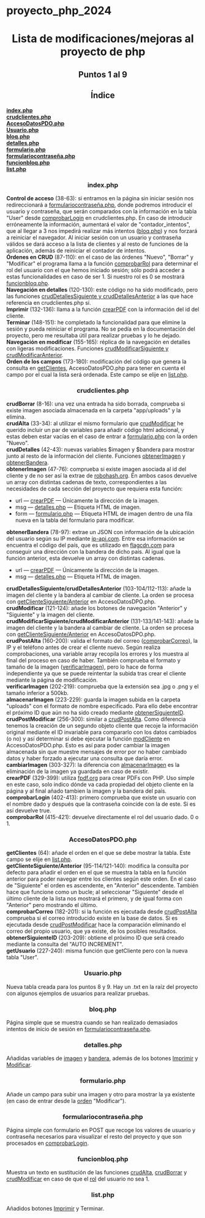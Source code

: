 # proyecto_php_2024

<h1 align="center">Lista de modificaciones/mejoras al proyecto de php</h1>
<h2 align="center">Puntos 1 al 9</h2>
<h2 align="center">Índice</h3>
<p align="left">
<b><a href="#index.php">index.php</a></b><br>
<b><a href="#crudclientes.php">crudclientes.php</a></b><br>
<b><a href="#AccesoDatosPDO.php">AccesoDatosPDO.php</a></b><br>
<b><a href="#Usuario.php">Usuario.php</a></b><br>
<b><a href="#bloq.php">bloq.php</a></b><br>
<b><a href="#detalles.php">detalles.php</a></b><br>
<b><a href="#formulario.php">formulario.php</a></b><br>
<b><a href="#formulariocontraseña.php">formulariocontraseña.php</a></b><br>
<b><a href="#funcionbloq.php">funcionbloq.php</a></b><br>
<b><a href="#list.php">list.php</a></b><br>
</p>

<h3 align="center" id="index.php">index.php</h3>
<p align="left">
<b>Control de acceso</b> (38-63): si entramos en la página sin iniciar sesión nos redireccionará a <a href="#formulariocontraseña.php">formulariocontraseña.php</a>, donde podremos introducir el usuario y contraseña, que serán comparados con la información en la tabla "User" desde <a href="#comprobarLogin">comprobarLogin</a> en crudclientes.php. En caso de introducir erróneamente la información, aumentará el valor de "contador_intentos", que al llegar a 3 nos impedirá realizar más intentos (<a href="#bloq.php">bloq.php</a>) y nos forzará a reiniciar el navegador. Al iniciar sesión con un usuario y contraseña válidos se dará acceso a la lista de clientes y al resto de funciones de la aplicación, además de reiniciar el contador de intentos.
<br>
<b id="ordenesCRUD">Órdenes en CRUD</b> (87-110): en el caso de las órdenes "Nuevo", "Borrar" y "Modificar" el programa llama a la función <a href="#comprobarRol">comprobarRol</a> para determinar el rol del usuario con el que hemos iniciado sesión; sólo podrá acceder a estas funcionalidades en caso de ser 1. Si nuestro rol es 0 se mostrará <a href="#funcionbloq.php">funcionbloq.php</a>.
<br>
<b>Navegación en detalles</b> (120-130): este código no ha sido modificado, pero las funciones <a href="#crudDetallesSiguiente-Anterior">crudDetallesSiguiente y crudDetallesAnterior</a> a las que hace referencia en crudclientes.php sí.
<br>
<b>Imprimir</b> (132-136): llama a la función <a href="#crearPDF">crearPDF</a> con la información del id del cliente.
<br>
<b>Terminar</b> (148-151): he completado la funcionalidad para que elimine la sesión y pueda reiniciar el programa. No se pedía en la documentación del proyecto, pero me resultaba útil para realizar pruebas y lo he dejado.
<br>
<b>Navegación en modificar</b> (155-165): réplica de la navegación en detalles con ligeras modificaciones. Funciones <a href="#crudModificarSiguiente-Anterior">crudModificarSiguiente y crudModificarAnterior</a>.
<br>
<b>Orden de los campos</b> (173-180): modificación del código que genera la consulta en <a href="#getClientes">getClientes</a>, AccesoDatosPDO.php para tener en cuenta el campo por el cual la lista será ordenada. Este campo se elije en <a href="#list.php">list.php</a>.
</p>

<h3 align="center" id="crudclientes.php">crudclientes.php</h3>
<p align="left">
<b id="crudBorrar">crudBorrar</b> (8-16): una vez una entrada ha sido borrada, comprueba si existe imagen asociada almacenada en la carpeta "app/uploads" y la elimina.
<br>
<b id="crudAlta">crudAlta</b> (33-34): al utilizar el mismo formulario que <a href="#crudModificar">crudModificar</a> he querido incluir un par de variables para añadir código html adicional, y estas deben estar vacías en el caso de entrar a <a href="#formulario.php">formulario.php</a> con la orden "Nuevo".
<br>
<b id="crudDetalles">crudDetalles</b> (42-43): nuevas variables $imagen y $bandera para mostrar junto al resto de la información del cliente. Funciones <a href="#obtenerImagen">obtenerImagen</a> y <a href="#obtenerBandera">obtenerBandera</a>.
<br>
<b id="obtenerImagen">obtenerImagen</b> (47-76): comprueba si existe imagen asociada al id del cliente y de no ser así la extrae de <a href="https://robohash.org/">robohash.org</a>. En ambos casos devuelve un array con distintas cadenas de texto, correspondientes a las necesidades de cada sección del proyecto que requiera esta función:
<ul>
<li>url — <a href="#crearPDF">crearPDF</a> — Únicamente la dirección de la imagen.</li>
<li>msg — <a href="#detalles.php">detalles.php</a> — Etiqueta HTML de imagen.</li>
<li>form — <a href="#formulario.php">formulario.php</a> — Etiqueta HTML de imagen dentro de una fila nueva en la tabla del formulario para modificar.</li>
</ul>
<b id="obtenerBandera">obtenerBandera</b> (78-97): extrae un JSON con información de la ubicación del usuario según su IP mediante <a href="http://ip-api.com">ip-api.com</a>. Entre esa información se encuentra el código del país, que es utilizado en <a href="https://flagcdn.com">flagcdn.com</a> para conseguir una dirección con la bandera de dicho pais. Al igual que la función anterior, esta devuelve un array con distintas cadenas.
<ul>
<li>url — <a href="#crearPDF">crearPDF</a> — Únicamente la dirección de la imagen.</li>
<li>msg — <a href="#detalles.php">detalles.php</a> — Etiqueta HTML de imagen.</li>
</ul>
<b id="crudDetallesSiguiente-Anterior">crudDetallesSiguiente/crudDetallesAnterior</b> (103-104/112-113): añade la imagen del cliente y la bandera al cambiar de cliente. La orden se procesa con <a href="#getClienteSiguiente-Anterior">getClienteSiguiente/Anterior</a> en AccesoDatosDPO.php.
<br>
<b id="crudModificar">crudModificar</b> (121-124): añade los botones de navegación "Anterior" y "Siguiente" y la imagen del cliente.
<br>
<b id="crudModificarSiguiente-Anterior">crudModificarSiguiente/crudModificarAnterior</b> (131-133/141-143): añade la imagen del cliente y la bandera al cambiar de cliente. La orden se procesa con <a href="#getClienteSiguiente-Anterior">getClienteSiguiente/Anterior</a> en AccesoDatosDPO.php.
<br>
<b id="crudPostAlta">crudPostAlta</b> (160-200): valida el formato del correo (<a href="#comprobarCorreo">comprobarCorreo</a>), la IP y el teléfono antes de crear el cliente nuevo. Según realiza comprobaciones, una variable array recopila los errores y los muestra al final del proceso en caso de haber. También comprueba el formato y tamaño de la imagen (<a href="#verificarImagen">verificarImagen</a>), pero lo hace de forma independiente ya que se puede reintentar la subida tras crear el cliente mediante la página de modificación.
<br>
<b id="verificarImagen">verificarImagen</b> (202-219): comprueba que la extensión sea .jpg o .png y el tamaño inferior a 500kb.
<br>
<b id="almacenarImagen">almacenarImagen</b> (223-229): guarda la imagen subida en la carpeta "uploads" con el formato de nombre especificado. Para ello debe encontrar el próximo ID que aún no ha sido creado mediante <a href="#obtenerSiguienteID">obtenerSiguienteID</a>.
<br>
<b id="crudPostModificar">crudPostModificar</b> (256-300): similar a <a href="#crudPostAlta">crudPostAlta</a>. Como diferencia tenemos la creación de un segundo objeto cliente que recoje la información original mediante el ID invariable para compararlo con los datos cambiados (o no) y así determinar si debe ejecutar la función <a href="#modCliente">modCliente</a> en AccesoDatosPDO.php. Esto es así para poder cambiar la imagen almacenada sin que muestre mensajes de error por no haber cambiado datos y haber forzado a ejecutar una consulta que daría error.
<br>
<b id="cambiarImagen">cambiarImagen</b> (303-327): la diferencia con <a href="#almacenarImagen">almacenarImagen</a> es la eliminación de la imagen ya guardada en caso de existir.
<br>
<b id="crearPDF">crearPDF</b> (329-399): utiliza <a href="http://www.fpdf.org/">fpdf.org</a> para crear PDFs con PHP. Uso simple en este caso, solo indico dónde va cada propiedad del objeto cliente en la página y al final añado tambien la imagen y la bandera del país.
<br>
<b id="comprobarLogin">comprobarLogin</b> (402-413): primero comprueba que existe un usuario con el nombre dado y después que la contraseña coincide con la de este. Si es así devuelve true.
<br>
<b id="comprobarRol">comprobarRol</b> (415-421): devuelve directamente el rol del usuario dado. 0 o 1.
<br>
</p>

<h3 align="center" id="AccesoDatosPDO.php">AccesoDatosPDO.php</h3>
<p align="left">
<b id="getClientes">getClientes</b> (64): añade el orden en el que se debe mostrar la tabla. Este campo se elije en <a href="#list.php">list.php</a>.
<br>
<b id="getClienteSiguiente-Anterior">getClienteSiguiente/Anterior</b> (95-114/121-140): modifica la consulta por defecto para añadir el orden en el que se muestra la tabla en la función anterior para poder navegar entre los clientes según este orden. En el caso de "Siguiente" el orden es ascendente, en "Anterior" descendente. También hace que funcione como un bucle; al seleccionar "Siguiente" desde el último cliente de la lista nos mostrará el primero, y de igual forma con "Anterior" pero mostrando el último.
<br>
<b id="comprobarCorreo">comprobarCorreo</b> (182-201): si la función es ejecutada desde <a href="#crudPostAlta">crudPostAlta</a> comprueba si el correo introducido existe en la base de datos. Si es ejecutada desde <a href="#crudPostModificar">crudPostModificar</a> hace la comparación eliminando el correo del propio usuario, que ya existe, de los posibles resultados.
<br>
<b id="obtenerSiguienteID">obtenerSiguienteID</b> (203-209): obtiene el próximo ID que será creado mediante la consulta del "AUTO INCREMENT".
<br>
<b id="getUsuario">getUsuario</b> (227-240): misma función que getCliente pero con la nueva tabla "User".
<br>
</p>

<h3 align="center" id="Usuario.php">Usuario.php</h3>
<p align="left">
Nueva tabla creada para los puntos 8 y 9. Hay un .txt en la raíz del proyecto con algunos ejemplos de usuarios para realizar pruebas.
</p>

<h3 align="center" id="bloq.php">bloq.php</h3>
<p align="left">
Página simple que se muestra cuando se han realizado demasiados intentos de inicio de sesión en <a href="#formulariocontraseña.php">formulariocontraseña.php</a>.
</p>

<h3 align="center" id="detalles.php">detalles.php</h3>
<p align="left">
Añadidas variables de <a href="#obtenerImagen">imagen</a> y <a href="#obtenerBandera">bandera</a>, además de los botones <a href="#crearPDF">Imprimir</a> y <a href="#crudPostModificar">Modificar</a>.
</p>

<h3 align="center" id="formulario.php">formulario.php</h3>
<p align="left">
Añade un campo para subir una imagen y otro para mostrar la ya existente (en caso de entrar desde la <a href="#ordenesCRUD">orden</a> "Modificar").
</p>

<h3 align="center" id="formulariocontraseña.php">formulariocontraseña.php</h3>
Página simple con formulario en POST que recoge los valores de usuario y contraseña necesarios para visualizar el resto del proyecto y que son procesados en <a href="#comprobarLogin">comprobarLogin</a>.
<p align="left">
</p>

<h3 align="center" id="funcionbloq.php">funcionbloq.php</h3>
Muestra un texto en sustitución de las funciones <a href="#crudAlta">crudAlta</a>, <a href="#crudBorrar">crudBorrar</a> y <a href="#crudModificar">crudModificar</a> en caso de que el <a href="#comprobarRol">rol</a> del usuario no sea 1.
<p align="left">
</p>

<h3 align="center" id="list.php">list.php</h3>
Añadidos botones <a href="#crearPDF">Imprimir</a> y Terminar.
<p align="left">
</p>
